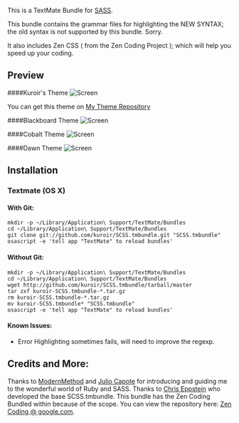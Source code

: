 This is a TextMate Bundle for [SASS](http://sass-lang.com/). 

This bundle contains the grammar files for highlighting the NEW SYNTAX; the old syntax is not supported by this bundle. Sorry.

It also includes Zen CSS ( from the Zen Coding Project ); which will help you speed up your coding.

## Preview

####Kuroir's Theme
![Screen](http://dl.dropbox.com/u/4651065/kuroir-theme.jpg)

You can get this theme on [My Theme Repository](http://github.com/kuroir/TextMate-Kuroir-Theme)

####Blackboard Theme
![Screen](http://dl.dropbox.com/u/4651065/blackboard-theme.jpg)

####Cobalt Theme
![Screen](http://dl.dropbox.com/u/4651065/cobalt-theme.jpg)

####Dawn Theme
![Screen](http://dl.dropbox.com/u/4651065/dawn-theme.jpg)

## Installation
### Textmate (OS X)
#### With Git:

    mkdir -p ~/Library/Application\ Support/TextMate/Bundles
    cd ~/Library/Application\ Support/TextMate/Bundles
    git clone git://github.com/kuroir/SCSS.tmbundle.git "SCSS.tmbundle"
    osascript -e 'tell app "TextMate" to reload bundles'

#### Without Git:

    mkdir -p ~/Library/Application\ Support/TextMate/Bundles
    cd ~/Library/Application\ Support/TextMate/Bundles
    wget http://github.com/kuroir/SCSS.tmbundle/tarball/master
    tar zxf kuroir-SCSS.tmbundle-*.tar.gz
    rm kuroir-SCSS.tmbundle-*.tar.gz
    mv kuroir-SCSS.tmbundle* "SCSS.tmbundle"
    osascript -e 'tell app "TextMate" to reload bundles'

#### Known Issues:

- Error Highlighting sometimes fails, will need to improve the regexp.

## Credits and More:
Thanks to [ModernMethod](http://modernmethod.com) and [Julio Capote](http://github.com/capotej/) for introducing and guiding me to the wonderful world of Ruby and SASS.
Thanks to [Chris Eppstein](http://github.com/chriseppstein) who developed the base SCSS.tmbundle.
This bundle has the Zen Coding Bundled within because of the scope. You can view the repository here: [Zen Coding @ google.com](http://code.google.com/p/zen-coding/).